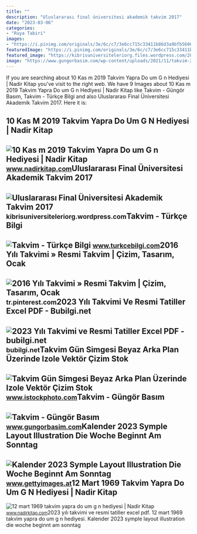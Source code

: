 ```yaml
---
title: ""
description: "Uluslararası final üniversitesi akademik takvim 2017"
date: "2023-03-06"
categories:
- "Ruya Tabiri"
images:
- "https://i.pinimg.com/originals/3e/6c/c7/3e6cc715c33411b86d3a9bfb5606cb18.jpg"
featuredImage: "https://i.pinimg.com/originals/3e/6c/c7/3e6cc715c33411b86d3a9bfb5606cb18.jpg"
featured_image: "https://kibrisuniversiteleriorg.files.wordpress.com/2017/09/image31.jpg"
image: "https://www.gungorbasim.com/wp-content/uploads/2021/11/takvim-2048x1536-1.jpg"
---
```


If you are searching about 10 Kas m 2019 Takvim Yapra Do um G n Hediyesi | Nadir Kitap you've visit to the right web. We have 9 Images about 10 Kas m 2019 Takvim Yapra Do um G n Hediyesi | Nadir Kitap like Takvim - Güngör Basım, Takvim - Türkçe Bilgi and also Uluslararası Final Üniversitesi Akademik Takvim 2017. Here it is:

10 Kas M 2019 Takvim Yapra Do Um G N Hediyesi | Nadir Kitap
-----------------------------------------------------------

 ![10 Kas m 2019 Takvim Yapra Do um G n Hediyesi | Nadir Kitap](https://static.nadirkitap.com/fotograf/27501/16/Efemera_201912312009045.jpg) <small>www.nadirkitap.com</small>Uluslararası Final Üniversitesi Akademik Takvim 2017
----------------------------------------------------

 ![Uluslararası Final Üniversitesi Akademik Takvim 2017](https://kibrisuniversiteleriorg.files.wordpress.com/2017/09/image31.jpg) <small>kibrisuniversiteleriorg.wordpress.com</small>Takvim - Türkçe Bilgi
---------------------

 ![Takvim - Türkçe Bilgi](https://www.turkcebilgi.com/uploads/baslik/thumb/167236.jpg) <small>www.turkcebilgi.com</small>2016 Yılı Takvimi » Resmi Takvim | Çizim, Tasarım, Ocak
-------------------------------------------------------

 ![2016 Yılı Takvimi » Resmi Takvim | Çizim, Tasarım, Ocak](https://i.pinimg.com/originals/3e/6c/c7/3e6cc715c33411b86d3a9bfb5606cb18.jpg) <small>tr.pinterest.com</small>2023 Yılı Takvimi Ve Resmi Tatiller Excel PDF - Bubilgi.net
-----------------------------------------------------------

 ![2023 Yılı Takvimi ve Resmi Tatiller Excel PDF - bubilgi.net](https://bubilgi.net/wp-content/uploads/2022/08/2023-takvimi.jpg) <small>bubilgi.net</small>Takvim Gün Simgesi Beyaz Arka Plan Üzerinde Izole Vektör Çizim Stok
-------------------------------------------------------------------

 ![Takvim Gün Simgesi Beyaz Arka Plan Üzerinde Izole Vektör Çizim Stok](https://media.istockphoto.com/id/1053893562/tr/vektör/takvim-gün-simgesi-beyaz-arka-plan-üzerinde-izole-vektör-çizim.jpg?s=170667a&w=0&k=20&c=C4Ze9NTnFf5vO295_gS8fEecA3-3SqvU5KC9eetGwUU=) <small>www.istockphoto.com</small>Takvim - Güngör Basım
---------------------

 ![Takvim - Güngör Basım](https://www.gungorbasim.com/wp-content/uploads/2021/11/takvim-2048x1536-1.jpg) <small>www.gungorbasim.com</small>Kalender 2023 Symple Layout Illustration Die Woche Beginnt Am Sonntag
---------------------------------------------------------------------

 ![Kalender 2023 Symple Layout Illustration Die Woche Beginnt Am Sonntag](https://media.gettyimages.com/vectors/calendar-2023-symple-layout-illustration-week-starts-on-sunday-set-vector-id1283901063?s=170667a) <small>www.gettyimages.at</small>12 Mart 1969 Takvim Yapra Do Um G N Hediyesi | Nadir Kitap
----------------------------------------------------------

 ![12 mart 1969 takvim yapra do um g n hediyesi | Nadir Kitap](https://static.nadirkitap.com/fotograf/341953/17/Efemera_202003071228203419538.jpg) <small>www.nadirkitap.com</small>2023 yılı takvimi ve resmi tatiller excel pdf. 12 mart 1969 takvim yapra do um g n hediyesi. Kalender 2023 symple layout illustration die woche beginnt am sonntag
